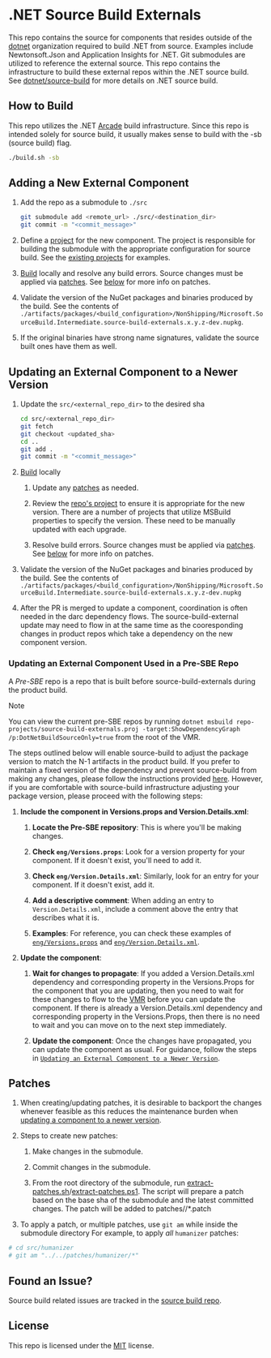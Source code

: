 # .NET Source Build Externals

This repo contains the source for components that resides outside of the [dotnet](https://github.com/dotnet)
organization required to build .NET from source. Examples include Newtonsoft.Json
and Application Insights for .NET. Git submodules are utilized to reference the
external source. This repo contains the infrastructure to build these external
repos within the .NET source build. See
[dotnet/source-build](https://github.com/dotnet/source-build) for more details on
.NET source build.

## How to Build

This repo utilizes the .NET [Arcade](https://github.com/dotnet/arcade) build
infrastructure. Since this repo is intended solely for source build, it usually
 makes sense to build with the -sb (source build) flag.

``` bash
./build.sh -sb
```

## Adding a New External Component

1. Add the repo as a submodule to `./src`

    ```bash
    git submodule add <remote_url> ./src/<destination_dir>
    git commit -m "<commit_message>"
    ```

1. Define a [project](repo-projects) for the new component. The project
is responsible for building the submodule with the appropriate configuration for
source build. See the [existing projects](repo-projects) for examples.

1. [Build](#how-to-build) locally and resolve any build errors. Source changes
must be applied via [patches](patches). See [below](#patches) for more info on patches.

1. Validate the version of the NuGet packages and binaries produced by the build. See the contents of
`./artifacts/packages/<build_configuration>/NonShipping/Microsoft.SourceBuild.Intermediate.source-build-externals.x.y.z-dev.nupkg`.

1. If the original binaries have strong name signatures, validate the source built ones have them as well.

## Updating an External Component to a Newer Version

1. Update the `src/<external_repo_dir>` to the desired sha

    ``` bash
    cd src/<external_repo_dir>
    git fetch
    git checkout <updated_sha>
    cd ..
    git add .
    git commit -m "<commit_message>"
    ```

1. [Build](#how-to-build) locally

    1. Update any [patches](patches) as needed.

    1. Review the [repo's project](repo-projects) to ensure it is appropriate for the new version.
    There are a number of projects that utilize MSBuild properties to specify the version.
    These need to be manually updated with each upgrade.

    1. Resolve build errors. Source changes must be applied via [patches](patches).  See [below](#patches) for more info on patches.

1. Validate the version of the NuGet packages and binaries produced by the build. See the contents of
`./artifacts/packages/<build_configuration>/NonShipping/Microsoft.SourceBuild.Intermediate.source-build-externals.x.y.z-dev.nupkg`

1. After the PR is merged to update a component, coordination is often needed in the darc dependency flows. The source-build-external update
may need to flow in at the same time as the cooresponding changes in product repos which take a dependency on the new component version.

### Updating an External Component Used in a Pre-SBE Repo

A _Pre-SBE_ repo is a repo that is built before source-build-externals during the product build.

> [!NOTE]
>
> You can view the current pre-SBE repos by running `dotnet msbuild repo-projects/source-build-externals.proj -target:ShowDependencyGraph /p:DotNetBuildSourceOnly=true` from the root of the VMR.

The steps outlined below will enable source-build to adjust the package version to match the N-1 artifacts in the product build. If you prefer to maintain a fixed version of the dependency and prevent source-build from making any changes, please follow the instructions provided [here](https://github.com/dotnet/source-build-externals/blob/83566118e44922c30d146654d42c7c3745cc119d/README.md?plain=1#L81). However, if you are comfortable with source-build infrastructure adjusting your package version, please proceed with the following steps:

1. **Include the component in Versions.props and Version.Details.xml**:

    1. **Locate the Pre-SBE repository**: This is where you'll be making changes.

    1. **Check `eng/Versions.props`**: Look for a version property for your component. If it doesn't exist, you'll need to add it.

    1. **Check `eng/Version.Details.xml`**: Similarly, look for an entry for your component. If it doesn't exist, add it.

    1.  **Add a descriptive comment**: When adding an entry to `Version.Details.xml`, include a comment above the entry that describes what it is.

    1. **Examples**: For reference, you can check these examples of [`eng/Versions.props`](https://github.com/dotnet/arcade/pull/14698/files#diff-1ea18ff65faa2ae6fed570b83747086d0317f5e4bc325064f6c14319a9c4ff67R81) and [`eng/Version.Details.xml`](https://github.com/dotnet/arcade/pull/14698/files#diff-fb62e94a1d6f29f863e3d0a22aa38269f6cd1d7f03b109dc06e2cbf2548b86d3R8).

1. **Update the component**: 

    1. **Wait for changes to propagate**: If you added a Version.Details.xml dependency and corresponding property in the Versions.Props for the component that you are updating, then you need to wait for these changes to flow to the [VMR](https://github.com/dotnet/dotnet) before you can update the component. If there is already a Version.Details.xml dependency and corresponding property in the Versions.Props, then there is no need to wait and you can move on to the next step immediately.

    1. **Update the component**: Once the changes have propagated, you can update the component as usual. For guidance, follow the steps in [`Updating an External Component to a Newer Version`](#updating-an-external-component-to-a-newer-version).

## Patches

1. When creating/updating patches, it is desirable to backport the changes whenever feasible as this reduces
the maintenance burden when [updating a component to a newer version](#updating-an-external-component-to-a-newer-version).

1. Steps to create new patches:

    1. Make changes in the submodule.

    1. Commit changes in the submodule.

    1. From the root directory of the submodule, run [extract-patches.sh](extract-patches.sh)/[extract-patches.ps1](extract-patches.ps1).
       The script will prepare a patch based on the base sha of the submodule and the latest committed changes. The patch
       will be added to patches/<component>/*.patch

1. To apply a patch, or multiple patches, use `git am` while inside the submodule directory
For example, to apply *all* `humanizer` patches:

```sh
# cd src/humanizer
# git am "../../patches/humanizer/*"
```
## Found an Issue?

Source build related issues are tracked in the [source build repo](https://github.com/dotnet/source-build/).

## License

This repo is licensed under the [MIT](LICENSE.txt) license.
